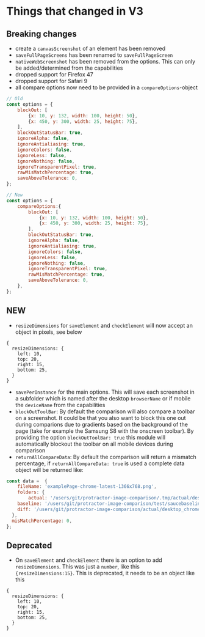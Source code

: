# Things that changed in V3

## Breaking changes
- create a `canvasScreenshot` of an element has been removed
- `saveFullPageScreens` has been renamed to `saveFullPageScreen`
- `nativeWebScreenshot` has been removed from the options. This can only be added/determined from the capabilities
- dropped support for Firefox 47
- dropped support for Safari 9
- all compare options now need to be provided in a `compareOptions`-object

```js
// Old
const options = {
	blockOut: [
		{x: 10, y: 132, width: 100, height: 50},
		{x: 450, y: 300, width: 25, height: 75},
	],
	blockOutStatusBar: true,
	ignoreAlpha: false,
	ignoreAntialiasing: true,
	ignoreColors: false,
	ignoreLess: false,
	ignoreNothing: false,
	ignoreTransparentPixel: true,
	rawMisMatchPercentage: true,
	saveAboveTolerance: 0,
};

// New
const options = {
	compareOptions:{
		blockOut: [
			{x: 10, y: 132, width: 100, height: 50},
			{x: 450, y: 300, width: 25, height: 75},
		],
		blockOutStatusBar: true,
		ignoreAlpha: false,
		ignoreAntialiasing: true,
		ignoreColors: false,
		ignoreLess: false,
		ignoreNothing: false,
		ignoreTransparentPixel: true,
		rawMisMatchPercentage: true,
		saveAboveTolerance: 0,
	},
};
```

## NEW
- `resizeDimensions` for `saveElement` and `checkElement` will now accept an object in pixels, see below

```
{
  resizeDimensions: {
    left: 10,
    top: 20,
    right: 15,
    bottom: 25,
  }
}
```

- `savePerInstance` for the main options. This will save each screenshot in a subfolder which is named after the desktop `browserName` or if mobile the `deviceName` from the capabilities
- `blockOutToolBar`: By default the comparison will also compare a toolbar on a screenshot. It could be that you also want to block this one out during comparions due to gradients based on the background of the page (take for example the Samsung S8 with the onscreen toolbar). By providing the option `blockOutToolBar: true` this module will automatically blockout the toolbar on all mobile devices during comparison
- `returnAllCompareData`: By default the comparison will return a mismatch percentage, if `returnAllCompareData: true` is used a complete data object will be returned like:

```js
const data =  { 
	fileName: 'examplePage-chrome-latest-1366x768.png',
	folders: { 
		actual: '/users/git/protractor-image-comparison/.tmp/actual/desktop_chrome/examplePage-chrome-latest-1366x768.png',
  	baseline: '/users/git/protractor-image-comparison/test/saucebaseline/desktop_chrome/examplePage-chrome-latest-1366x768.png',
  	diff: '/users/git/protractor-image-comparison/actual/desktop_chrome/examplePage-chrome-latest-1366x768.png', 
  },
  misMatchPercentage: 0,
};
```


## Deprecated
- On `saveElement` and `checkElement` there is an option to add `resizeDimensions`. This was just a `number`, like this `{resizeDimensions:15}`. This is deprecated, it needs to be an object like this

```
{
  resizeDimensions: {
    left: 10,
    top: 20,
    right: 15,
    bottom: 25,
  }
}
```
